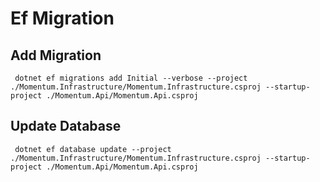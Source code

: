 # Ef Migration

## Add Migration
```
 dotnet ef migrations add Initial --verbose --project ./Momentum.Infrastructure/Momentum.Infrastructure.csproj --startup-project ./Momentum.Api/Momentum.Api.csproj
```

## Update Database
```
 dotnet ef database update --project ./Momentum.Infrastructure/Momentum.Infrastructure.csproj --startup-project ./Momentum.Api/Momentum.Api.csproj
```
